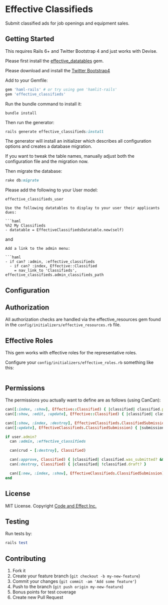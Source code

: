 # Effective Classifieds

Submit classified ads for job openings and equipment sales.

## Getting Started

This requires Rails 6+ and Twitter Bootstrap 4 and just works with Devise.

Please first install the [effective_datatables](https://github.com/code-and-effect/effective_datatables) gem.

Please download and install the [Twitter Bootstrap4](http://getbootstrap.com)

Add to your Gemfile:

```ruby
gem 'haml-rails' # or try using gem 'hamlit-rails'
gem 'effective_classifieds'
```

Run the bundle command to install it:

```console
bundle install
```

Then run the generator:

```ruby
rails generate effective_classifieds:install
```

The generator will install an initializer which describes all configuration options and creates a database migration.

If you want to tweak the table names, manually adjust both the configuration file and the migration now.

Then migrate the database:

```ruby
rake db:migrate
```

Please add the following to your User model:

```
effective_classifieds_user

Use the following datatables to display to your user their applicants dues:

```haml
%h2 My Classifieds
- datatable = EffectiveClassifiedsDatatable.new(self)
```

and

```
Add a link to the admin menu:

```haml
- if can? :admin, :effective_classifieds
  - if can? :index, Effective::Classified
    = nav_link_to 'Classifieds', effective_classifieds.admin_classifieds_path
```

## Configuration

## Authorization

All authorization checks are handled via the effective_resources gem found in the `config/initializers/effective_resources.rb` file.

## Effective Roles

This gem works with effective roles for the representative roles.

Configure your `config/initializers/effective_roles.rb` something like this:

```
```

## Permissions

The permissions you actually want to define are as follows (using CanCan):

```ruby
can([:index, :show], Effective::Classified) { |classified| classified.published? }
can([:show, :edit, :update], Effective::Classified) { |classified| classified.owner == user }

can([:show, :index, :destroy], EffectiveClassifieds.ClassifiedSubmission) { |submission| submission.owner == user }
can([:update], EffectiveClassifieds.ClassifiedSubmission) { |submission| submission.owner == user && !submission.was_submitted? }

if user.admin?
  can :admin, :effective_classifieds

  can(crud - [:destroy], Classified)

  can(:approve, Classified) { |classified| classified.was_submitted? && !classified.approved? }
  can(:destroy, Classified) { |classified| !classified.draft? }

  can([:new, :index, :show], EffectiveClassifieds.ClassifiedSubmission)
end
```

## License

MIT License.  Copyright [Code and Effect Inc.](http://www.codeandeffect.com/)

## Testing

Run tests by:

```ruby
rails test
```

## Contributing

1. Fork it
2. Create your feature branch (`git checkout -b my-new-feature`)
3. Commit your changes (`git commit -am 'Add some feature'`)
4. Push to the branch (`git push origin my-new-feature`)
5. Bonus points for test coverage
6. Create new Pull Request
